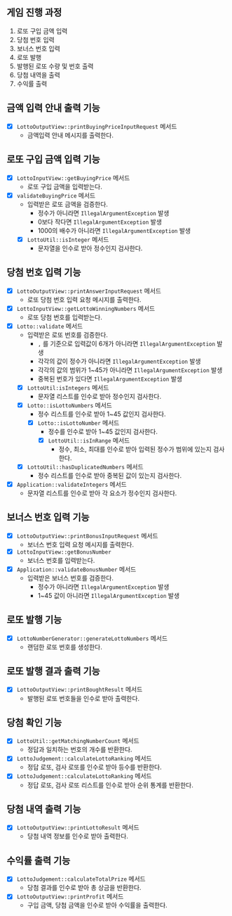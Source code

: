 ## 게임 진행 과정
1. 로또 구입 금액 입력
2. 당첨 번호 입력
3. 보너스 번호 입력
4. 로또 발행
5. 발행된 로또 수량 및 번호 출력
6. 당첨 내역을 출력
7. 수익률 출력

## 금액 입력 안내 출력 기능
- [x] `LottoOutputView::printBuyingPriceInputRequest` 메서드
  - 금액입력 안내 메시지를 출력한다.

## 로또 구입 금액 입력 기능
- [x] `LottoInputView::getBuyingPrice` 메서드
  - 로또 구입 금액을 입력받는다.
- [x] `validateBuyingPrice` 메서드
  - 입력받은 로또 금액을 검증한다.
    - 정수가 아니라면 `IllegalArgumentException` 발생
    - 0보다 작다면 `IllegalArgumentException` 발생
    - 1000의 배수가 아니라면 `IllegalArgumentException` 발생
  - [x] `LottoUtil::isInteger` 메서드
    - 문자열을 인수로 받아 정수인지 검사한다.

## 당첨 번호 입력 기능
- [x] `LottoOutputView::printAnswerInputRequest` 메서드
  - 로또 당첨 번호 입력 요청 메시지를 출력한다.
- [x] `LottoInputView::getLottoWinningNumbers` 메서드
  - 로또 당첨 번호를 입력받는다.
- [x] `Lotto::validate` 메서드
  - 입력받은 로또 번호를 검증한다.
    - `,` 를 기준으로 입력값이 6개가 아니라면 `IllegalArgumentException` 발생
    - 각각의 값이 정수가 아니라면 `IllegalArgumentException` 발생
    - 각각의 값의 범위가 1~45가 아니라면 `IllegalArgumentException` 발생
    - 중복된 번호가 있다면 `IllegalArgumentException` 발생
  - [x] `LottoUtil:isIntegers` 메서드
    - 문자열 리스트를 인수로 받아 정수인지 검사한다.
  - [x] `Lotto::isLottoNumbers` 메서드
    - 정수 리스트를 인수로 받아 1~45 값인지 검사한다.
    - [x] `Lotto::isLottoNumber` 메서드
      - 정수를 인수로 받아 1~45 값인지 검사한다.
      - [x] `LottoUtil::isInRange` 메서드
        - 정수, 최소, 최대를 인수로 받아 입력된 정수가 범위에 있는지 검사한다.
  - [x] `LottoUtil::hasDuplicatedNumbers` 메서드
    - 정수 리스트를 인수로 받아 중복된 값이 있는지 검사한다.
- [x] `Application::validateIntegers` 메서드
  - 문자열 리스트를 인수로 받아 각 요소가 정수인지 검사한다.

## 보너스 번호 입력 기능
- [x] `LottoOutputView::printBonusInputRequest` 메서드
  - 보너스 번호 입력 요청 메시지를 출력한다.
- [x] `LottoInputView::getBonusNumber`
  - 보너스 번호를 입력받는다.
- [x] `Application::validateBonusNumber` 메서드
  - 입력받은 보너스 번호를 검증한다.
    - 정수가 아니라면 `IllegalArgumentException` 발생
    - 1~45 값이 아니라면 `IllegalArgumentException` 발생

## 로또 발행 기능
- [x] `LottoNumberGenerator::generateLottoNumbers` 메서드
  - 랜덤한 로또 번호를 생성한다.

## 로또 발행 결과 출력 기능
- [x] `LottoOutputView::printBoughtResult` 메서드
  - 발행된 로또 번호들을 인수로 받아 출력한다.

## 당첨 확인 기능
- [x] `LottoUtil::getMatchingNumberCount` 메서드
  - 정답과 일치하는 번호의 개수를 반환한다.
- [x] `LottoJudgement::calculateLottoRanking` 메서드
  - 정답 로또, 검사 로또를 인수로 받아 등수를 반환한다.
- [x] `LottoJudgement::calculateLottoRanking` 메서드
  - 정답 로또, 검사 로또 리스트를 인수로 받아 순위 통계를 반환한다.

## 당첨 내역 출력 기능
- [x] `LottoOutputView::printLottoResult` 메서드
  - 당첨 내역 정보를 인수로 받아 출력한다.

## 수익률 출력 기능
- [x] `LottoJudgement::calculateTotalPrize` 메서드
  - 당첨 결과를 인수로 받아 총 상금을 반환한다.
- [x] `LottoOutputView::printProfit` 메서드
  - 구입 금액, 당첨 금액을 인수로 받아 수익률을 출력한다.
